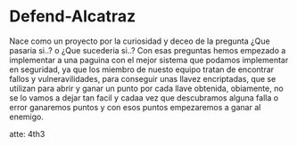 # Defend-Alcatraz
Nace como un proyecto por la curiosidad y deceo de la pregunta ¿Que pasaria si..? o ¿Que sucederia si..? Con esas preguntas hemos empezado a implementar a una paguina con el mejor sistema que podamos implementar en seguridad, ya que los miembro de nuesto equipo tratan de encontrar fallos y vulneravilidades, para conseguir unas llavez encriptadas, que se utilizan para abrir y ganar un punto por cada llave obtenida, obiamente, no se lo vamos a dejar tan facil y cadaa vez que descubramos alguna falla o error ganaremos puntos y con esos puntos empezaremos a ganar al enemigo.

atte: 4th3
